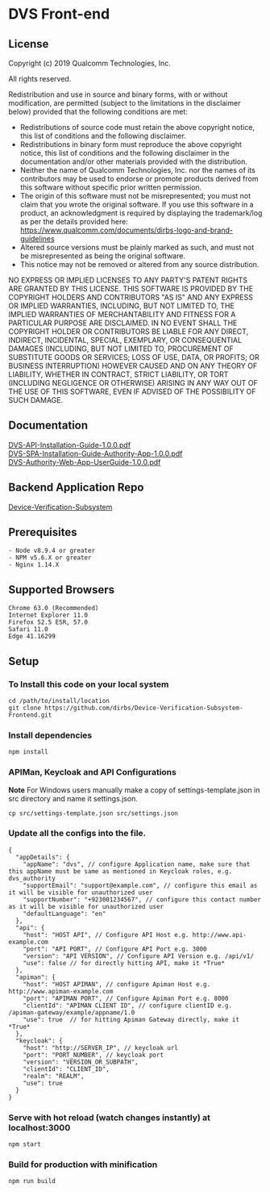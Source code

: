 # DVS Front-end
## License
Copyright (c) 2019 Qualcomm Technologies, Inc.

All rights reserved.

Redistribution and use in source and binary forms, with or without modification, are permitted (subject to the limitations in the disclaimer below) provided that the following conditions are met:

* Redistributions of source code must retain the above copyright notice, this list of conditions and the following disclaimer.
* Redistributions in binary form must reproduce the above copyright notice, this list of conditions and the following disclaimer in the documentation and/or other materials provided with the distribution.
* Neither the name of Qualcomm Technologies, Inc. nor the names of its contributors may be used to endorse or promote products derived from this software without specific prior written permission.
* The origin of this software must not be misrepresented; you must not claim that you wrote the original software. If you use this software in a product, an acknowledgment is required by displaying the trademark/log as per the details provided here: https://www.qualcomm.com/documents/dirbs-logo-and-brand-guidelines
* Altered source versions must be plainly marked as such, and must not be misrepresented as being the original software.
* This notice may not be removed or altered from any source distribution.

NO EXPRESS OR IMPLIED LICENSES TO ANY PARTY'S PATENT RIGHTS ARE GRANTED BY THIS LICENSE. THIS SOFTWARE IS PROVIDED BY THE COPYRIGHT HOLDERS AND CONTRIBUTORS "AS IS" AND ANY EXPRESS OR IMPLIED WARRANTIES, INCLUDING, BUT NOT LIMITED TO, THE IMPLIED WARRANTIES OF MERCHANTABILITY AND FITNESS FOR A PARTICULAR PURPOSE ARE DISCLAIMED. IN NO EVENT SHALL THE COPYRIGHT HOLDER OR CONTRIBUTORS BE LIABLE FOR ANY DIRECT, INDIRECT, INCIDENTAL, SPECIAL, EXEMPLARY, OR CONSEQUENTIAL DAMAGES (INCLUDING, BUT NOT LIMITED TO, PROCUREMENT OF SUBSTITUTE GOODS OR SERVICES; LOSS OF USE, DATA, OR PROFITS; OR BUSINESS INTERRUPTION) HOWEVER CAUSED AND ON ANY THEORY OF LIABILITY, WHETHER IN CONTRACT, STRICT LIABILITY, OR TORT (INCLUDING NEGLIGENCE OR OTHERWISE) ARISING IN ANY WAY OUT OF THE USE OF THIS SOFTWARE, EVEN IF ADVISED OF THE POSSIBILITY OF SUCH DAMAGE.


## Documentation

[DVS-API-Installation-Guide-1.0.0.pdf](https://github.com/dirbs/Documentation/blob/master/Device-Verification-Subsystem/DVS-API-Installation-Guide-1.0.0.pdf)<br />
[DVS-SPA-Installation-Guide-Authority-App-1.0.0.pdf](https://github.com/dirbs/Documentation/blob/master/Device-Verification-Subsystem/DVS-SPA-Installation-Guide-Authority-App-1.0.0.pdf)<br />
[DVS-Authority-Web-App-UserGuide-1.0.0.pdf](https://github.com/dirbs/Documentation/blob/master/Device-Verification-Subsystem/DVS-Authority-Web-App-UserGuide-1.0.0.pdf)<br />

## Backend Application Repo

[Device-Verification-Subsystem](https://github.com/dirbs/Device-Verification-Subsystem)<br />


## Prerequisites
```
- Node v8.9.4 or greater
- NPM v5.6.X or greater
- Nginx 1.14.X
```

## Supported Browsers
```
Chrome 63.0 (Recommended)
Internet Explorer 11.0
Firefox 52.5 ESR, 57.0
Safari 11.0
Edge 41.16299
```

## Setup

### To Install this code on your local system
```
cd /path/to/install/location
git clone https://github.com/dirbs/Device-Verification-Subsystem-Frontend.git
```

### Install dependencies
```
npm install
```

### APIMan, Keycloak and API Configurations

**Note** For Windows users manually make a copy of settings-template.json in src directory and name it settings.json.

```
cp src/settings-template.json src/settings.json
```

### Update all the configs into the file.
```
{
  "appDetails": {
    "appName": "dvs", // configure Application name, make sure that this appName must be same as mentioned in Keycloak roles, e.g. dvs_authority
    "supportEmail": "support@example.com", // configure this email as it will be visible for unauthorized user
    "supportNumber": "+923001234567", // configure this contact number as it will be visible for unauthorized user
    "defaultLanguage": "en"
  },
  "api": {
    "host": "HOST API", // Configure API Host e.g. http://www.api-example.com
    "port": "API PORT", // Configure API Port e.g. 3000
    "version": "API VERSION", // Configure API Version e.g. /api/v1/
    "use": false // for directly hitting API, make it *True*
  },
  "apiman": {
    "host": "HOST APIMAN", // configure Apiman Host e.g. http://www.apiman-example.com
    "port": "APIMAN PORT", // Configure Apiman Port e.g. 8000
    "clientId": "APIMAN CLIENT ID", // configure clientID e.g. /apiman-gateway/example/appname/1.0
    "use": true  // for hitting Apiman Gateway directly, make it *True*
  },
  "keycloak": {
    "host": "http://SERVER_IP", // keycloak url
    "port": "PORT_NUMBER", // keycloak port
    "version": "VERSION_OR_SUBPATH",
    "clientId": "CLIENT_ID",
    "realm": "REALM",
    "use": true 
  }
}
```

### Serve with hot reload (watch changes instantly) at localhost:3000
```
npm start
```

### Build for production with minification
```
npm run build
```
